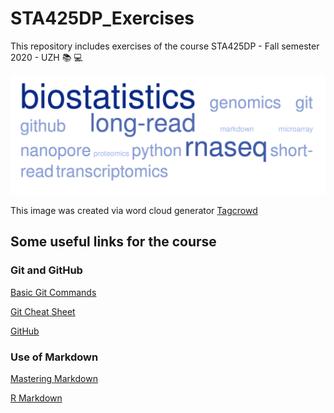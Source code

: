 # STA425DP_Exercises

This repository includes exercises of the course STA425DP - Fall semester 2020 - UZH :books: :computer:

![Image for repository](https://github.com/KarakulakTulay/STA425DP_Exercises/blob/master/wordcloud.png)

This image was created via word cloud generator [Tagcrowd](https://tagcrowd.com/)

## Some useful links for the course

### Git and GitHub

[Basic Git Commands](https://confluence.atlassian.com/bitbucketserver/basic-git-commands-776639767.html)

[Git Cheat Sheet](https://github.com/JoaoRodrigues/git-cheat-sheet)

[GitHub](https://guides.github.com/activities/hello-world/)

### Use of Markdown
[Mastering Markdown](https://guides.github.com/features/mastering-markdown/)

[R Markdown](https://rstudio.com/wp-content/uploads/2015/02/rmarkdown-cheatsheet.pdf)
